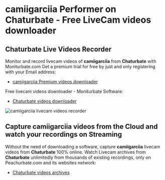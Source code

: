 # camiigarciia Performer on Chaturbate - Free LiveCam videos downloader

## Chaturbate Live Videos Recorder

Monitor and record livecam videos of **camiigarciia** from **Chaturbate** with Moniturbate.com
Get a premium trial for free by just and only registering with your Email address:
* [camiigarciia Premium videos downloader](https://moniturbate.com/request-demo-licence-key.html)

Free livecam videos downloader - Moniturbate Software:
* [Chaturbate videos downloader](https://moniturbate.com/moniturbate-download-software.html)

![camiigarciia livecam videos recorder](https://peachurnet.com/templates/moniturbate-software.png)


## Capture camiigarciia videos from the Cloud and watch your recordings on Streaming

Without the need of downloading a software, capture **camiigarciia** livecam videos from **Chaturbate** 100% online.
Watch Livecam archives from **Chaturbate** unlimitedly from thousands of existing recordings, only on Peachurbate.com and its websites network:
* [Chaturbate videos archives](https://peachurnet.com/)